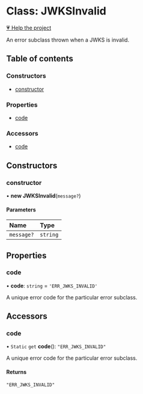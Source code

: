 # Class: JWKSInvalid

[💗 Help the project](https://github.com/sponsors/panva)

An error subclass thrown when a JWKS is invalid.

## Table of contents

### Constructors

- [constructor](util_errors.JWKSInvalid.md#constructor)

### Properties

- [code](util_errors.JWKSInvalid.md#code)

### Accessors

- [code](util_errors.JWKSInvalid.md#code-1)

## Constructors

### constructor

• **new JWKSInvalid**(`message?`)

#### Parameters

| Name | Type |
| :------ | :------ |
| `message?` | `string` |

## Properties

### code

• **code**: `string` = `'ERR_JWKS_INVALID'`

A unique error code for the particular error subclass.

## Accessors

### code

• `Static` `get` **code**(): ``"ERR_JWKS_INVALID"``

A unique error code for the particular error subclass.

#### Returns

``"ERR_JWKS_INVALID"``
